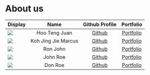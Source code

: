 # About us

Display |     Name      | Github Profile | Portfolio 
--------|:-------------:|:--------------:|:---------:
![](https://via.placeholder.com/100.png?text=Photo) | Hoo Teng Juan       | [Github](https://github.com/) | [Portfolio](docs/team/johndoe.md)
![](https://via.placeholder.com/100.png?text=Photo) | Koh Jing Jie Marcus | [Github](https://github.com/) | [Portfolio](docs/team/johndoe.md)
![](https://via.placeholder.com/100.png?text=Photo) |   Ron John          | [Github](https://github.com/) | [Portfolio](docs/team/johndoe.md)
![](https://via.placeholder.com/100.png?text=Photo) |   John Roe          | [Github](https://github.com/) | [Portfolio](docs/team/johndoe.md)
![](https://via.placeholder.com/100.png?text=Photo) |    Don Roe          | [Github](https://github.com/) | [Portfolio](docs/team/johndoe.md)

